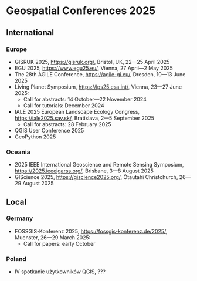 # Geospatial Conferences 2025

## International

### Europe

  - GISRUK 2025, https://gisruk.org/, Bristol, UK, 22—25 April 2025
  - EGU 2025, https://www.egu25.eu/, Vienna, 27 April—2 May 2025
  - The 28th AGILE Conference, https://agile-gi.eu/, Dresden, 10—13 June 2025
  - Living Planet Symposium, https://lps25.esa.int/, Vienna, 23—27 June 2025:
    - Call for abstracts: 14 October—22 November 2024
    - Call for tutorials: December 2024
  - IALE 2025 European Landscape Ecology Congress, https://iale2025.sav.sk/, Bratislava, 2—5 September 2025
    - Call for abstracts: 28 February 2025
  - QGIS User Conference 2025
  - GeoPython 2025
 
### Oceania

  - 2025 IEEE International Geoscience and Remote Sensing Symposium, https://2025.ieeeigarss.org/, Brisbane, 3—8 August 2025
  - GIScience 2025, https://giscience2025.org/, Ōtautahi Christchurch, 26—29 August 2025

## Local

### Germany

  - FOSSGIS-Konferenz 2025, https://fossgis-konferenz.de/2025/, Muenster, 26—29 March 2025:
    - Call for papers: early October

### Poland

  - IV spotkanie użytkowników QGIS, ???

